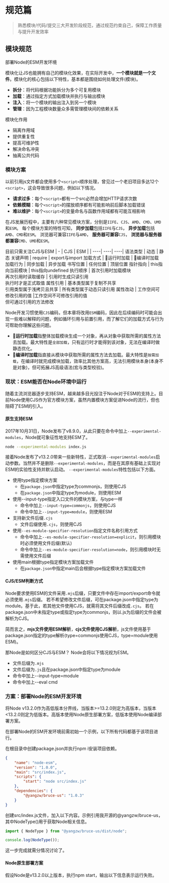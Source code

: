 # 规范篇
> 熟悉模块/代码/提交三大开发阶段规范，通过规范约束自己，保障工作质量与提升开发效率


## 模块规范

部署Node的ESM开发环境

模块化让JS也能拥有自己的模块化效果，在实际开发中，**一个模块就是一个文件**。模块化的核心包括以下特性，基本都是围绕如何处理文件(模块)。
- **拆分**：将代码根据功能拆分为多个可复用模块
- **加载**：通过指定方式加载模块并执行与输出模块
- **注入**：将一个模块的输出注入到另一个模块
- **管理**：因为工程模块数量众多需管理模块间的依赖关系

模块化作用
- 隔离作用域
- 提供重复性
- 提高可维护性
- 解决命名冲突
- 抽离公共代码

### 模块方案
以前引用js文件都会使用多个`<script>`顺序处理，曾见过一个老旧项目多达12个`<script>`，这会导致很多问题，例如以下情况。
- **请求过多**：每个`<script>`都有一个src必然会增加HTTP请求次数
- **依赖模糊**：每个`<script>`的摆放顺序都有可能影响前后脚本加载错误
- **难以维护**：每个`<script>`的变量命名与函数作用域都有可能互相影响

在JS发展历程中，主要有六种常见模块方案，分别是`IIFE`、`CJS`、`AMD`、`CMD`、`UMD`和`ESM`。
每个模块方案的特性可知，
**同步加载**包括`IIFE`与`CJS`，
**异步加载**包括`AMD`、`CMD`和`ESM`。
浏览器可兼容`IIFE`与`AMD`，
**服务器可兼容**`CJS`，
**浏览器与服务器都兼容**`CMD`、`UMD`和`ESM`。

目前只需关注CJS与ESM
| -   | CJS	| ESM |
| ----| ----| ----|
语法类型	| 动态 | 静态
关键声明	| require |	export与import
加载方式	| 🚩运行时加载 | 🎉编译时加载
加载行为	| 同步加载 | 异步加载
书写位置	| 任何位置 | 顶层位置
指针指向	| this指向当前模块 | this指向undefined
执行顺序	| 首次引用时加载模块<br />再次引用时读取缓存 | 引用时生成只读引用<br />执行时才是正式取值
属性引用 | 基本类型属于复制不共享<br />引用类型属于浅拷贝且共享 | 所有类型属于动态只读引用
属性改动 | 工作空间可修改引用的值	|工作空间不可修改引用的值<br />但可通过引用的方法修改

Node开发习惯使用`CJS`编码，但本章将改用`ESM`编码，因此在后续编码时可能会出现一些难以解释的问题，例如循环引用与前置引用，而了解它们的加载方式与行为可帮助你理解这些问题。
- **🚩运行时加载**指整体加载模块生成一个对象，再从对象中获取所需的属性方法去加载。最大特性是`全部加载`，只有运行时才能得到该对象，无法在编译时做静态优化。
- **🎉编译时加载**指直接从模块中获取所需的属性方法去加载。最大特性是`按需加载`，在编译时就完成模块加载，效率比其他方案高，无法引用模块本身(本身不是对象)，但可拓展JS高级语法(宏与类型校验)。

### 现状：ESM能否在Node环境中运行
随着主流浏览器逐步支持ESM，越来越多目光投注于Node对于ESM的支持上。目前Node使用CJS作为官方模块方案，虽然内置模块方案促进Node的流行，但也阻碍了ESM的引入。

#### 原生支持ESM
2017年10月31日，Node发布了v8.9.0，从此只要在命令中加上`--experimental-modules`，Node就可象征性地支持ESM了。

```bash
node --experimental-modules index.js
```
接着Node发布了v13.2.0带来一些新特性，正式取消`--experimental-modules`启动参数。当然并不是删除`--experimental-modules`，而是在其原有基础上实现对ESM的实验性支持并默认启动。
`--experimental-modules`特性包括以下方面。
- 使用type指定模块方案
  - 在`package.json`中指定type为commonjs，则使用CJS
  - 在`package.json`中指定type为module，则使用ESM
- 使用--input-type指定入口文件的模块方案，与type一样
  - 命令中加上`--input-type=commonjs`，则使用CJS
  - 命令中加上`--input-type=module`，则使用ESM
- 支持新文件后缀`.cjs`
  - 文件后缀使用`.cjs`，则使用CJS
- 使用`--es-module-specifier-resolution`指定文件名称引用方式
  - 命令中加上`--es-module-specifier-resolution=explicit`，则引用模块时必须使用文件后缀(默认)
  - 命令中加上`--es-module-specifier-resolution=node`，则引用模块时无需使用文件后缀
- 使用main根据type指定模块方案加载文件
  - 在`package.json`中指定main后会根据type指定模块方案加载文件

#### CJS/ESM判断方式
Node要求使用ESM的文件采用`.mjs`后缀，只要文件中存在import/export命令就必须使用`.mjs`后缀。
若不希望修改文件后缀，可在package.json中指定type为module。基于此，若其他文件使用CJS，就需将其文件后缀改成`.cjs`。
若在package.json中未指定type或指定type为commonjs，则以.js为后缀的文件会被解析为CJS。

简而言之，**mjs文件使用ESM解析**，**cjs文件使用CJS解析**，js文件使用基于package.json指定的type解析(type=commonjs使用CJS，type=module使用ESM)。

那Node是如何区分CJS与ESM？
Node会将以下情况视为ESM。
- 文件后缀为`.mjs`
- 文件后缀为`.js`且在package.json中指定type为module
- 命令中加上--input-type=module
- 命令中加上--eval cmd

### 方案：部署Node的ESM开发环境
将Node v13.2.0作为高低版本分界线，当版本>=13.2.0则定为高版本，当版本<13.2.0则定为低版本。高版本使用Node原生部署方案，低版本使用Node编译部署方案。

在部署Node的ESM开发环境前需初始一个示例，以下所有代码都基于该项目进行。

在根目录中创建package.json并执行npm i安装项目依赖。
```json
{
	"name": "node-esm",
	"version": "1.0.0",
	"main": "src/index.js",
	"scripts": {
		"start": "node src/index.js"
	},
	"dependencies": {
		"@yangzw/bruce-us": "1.0.3"
	}
}

```

创建src/index.js文件，加入以下内容。示例引用我开源的@yangzw/bruce-us，其中NodeType()用于获取Node相关信息。
```js
import { NodeType } from "@yangzw/bruce-us/dist/node";

console.log(NodeType());
```

这一步完成就需分情况讨论了。

#### Node原生部署方案

假设Node是v13.2.0以上版本，执行npm start，输出以下信息表示运行失败。
